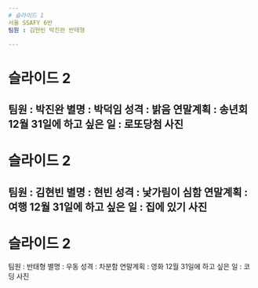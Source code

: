 ```yaml
---
# 슬라이드 1
서울 SSAFY 6반
팀원 : 김현빈 박진완 반태형

---
```

# 슬라이드 2
팀원 : 박진완
별명 : 박덕임
성격 : 밝음
연말계획 : 송년회
12월 31일에 하고 싶은 일 : 로또당첨
사진
---
# 슬라이드 2
팀원 : 김현빈
별명 : 현빈
성격 : 낯가림이 심함
연말계획 : 여행
12월 31일에 하고 싶은 일 : 집에 있기 
사진
---
# 슬라이드 2
팀원 : 반태형
별명 : 우동
성격 : 차분함
연말계획 : 영화
12월 31일에 하고 싶은 일 : 코딩
사진
